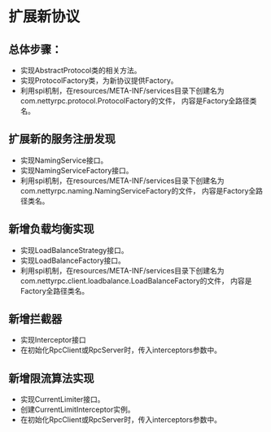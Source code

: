 # 扩展新协议
## 总体步骤：
* 实现AbstractProtocol类的相关方法。
* 实现ProtocolFactory类，为新协议提供Factory。
* 利用spi机制，在resources/META-INF/services目录下创建名为com.nettyrpc.protocol.ProtocolFactory的文件，
内容是Factory全路径类名。

## 扩展新的服务注册发现
* 实现NamingService接口。
* 实现NamingServiceFactory接口。
* 利用spi机制，在resources/META-INF/services目录下创建名为com.nettyrpc.naming.NamingServiceFactory的文件，
  内容是Factory全路径类名。

## 新增负载均衡实现
* 实现LoadBalanceStrategy接口。
* 实现LoadBalanceFactory接口。
* 利用spi机制，在resources/META-INF/services目录下创建名为com.nettyrpc.client.loadbalance.LoadBalanceFactory的文件，
  内容是Factory全路径类名。

## 新增拦截器
* 实现Interceptor接口
* 在初始化RpcClient或RpcServer时，传入interceptors参数中。

## 新增限流算法实现
* 实现CurrentLimiter接口。
* 创建CurrentLimitInterceptor实例。
* 在初始化RpcClient或RpcServer时，传入interceptors参数中。

